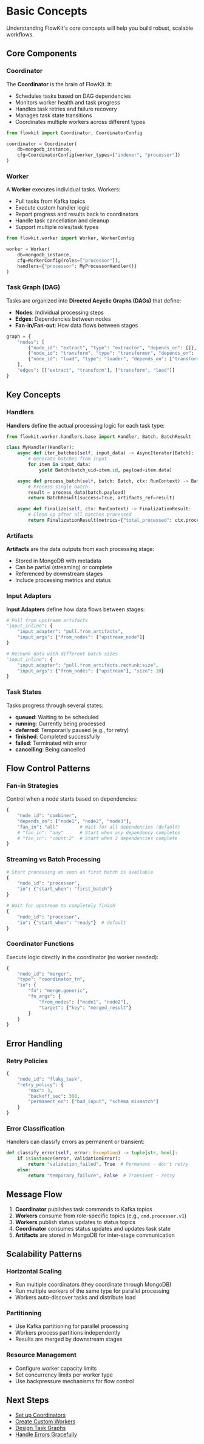# Basic Concepts

Understanding FlowKit's core concepts will help you build robust, scalable workflows.

## Core Components

### Coordinator

The **Coordinator** is the brain of FlowKit. It:

- Schedules tasks based on DAG dependencies
- Monitors worker health and task progress
- Handles task retries and failure recovery
- Manages task state transitions
- Coordinates multiple workers across different types

```python
from flowkit import Coordinator, CoordinatorConfig

coordinator = Coordinator(
    db=mongodb_instance,
    cfg=CoordinatorConfig(worker_types=["indexer", "processor"])
)
```

### Worker

A **Worker** executes individual tasks. Workers:

- Pull tasks from Kafka topics
- Execute custom handler logic
- Report progress and results back to coordinators
- Handle task cancellation and cleanup
- Support multiple roles/task types

```python
from flowkit.worker import Worker, WorkerConfig

worker = Worker(
    db=mongodb_instance,
    cfg=WorkerConfig(roles=["processor"]),
    handlers={"processor": MyProcessorHandler()}
)
```

### Task Graph (DAG)

Tasks are organized into **Directed Acyclic Graphs (DAGs)** that define:

- **Nodes**: Individual processing steps
- **Edges**: Dependencies between nodes
- **Fan-in/Fan-out**: How data flows between stages

```python
graph = {
    "nodes": [
        {"node_id": "extract", "type": "extractor", "depends_on": []},
        {"node_id": "transform", "type": "transformer", "depends_on": ["extract"]},
        {"node_id": "load", "type": "loader", "depends_on": ["transform"]}
    ],
    "edges": [["extract", "transform"], ["transform", "load"]]
}
```

## Key Concepts

### Handlers

**Handlers** define the actual processing logic for each task type:

```python
from flowkit.worker.handlers.base import Handler, Batch, BatchResult

class MyHandler(Handler):
    async def iter_batches(self, input_data) -> AsyncIterator[Batch]:
        # Generate batches from input
        for item in input_data:
            yield Batch(batch_uid=item.id, payload=item.data)

    async def process_batch(self, batch: Batch, ctx: RunContext) -> BatchResult:
        # Process single batch
        result = process_data(batch.payload)
        return BatchResult(success=True, artifacts_ref=result)

    async def finalize(self, ctx: RunContext) -> FinalizationResult:
        # Clean up after all batches processed
        return FinalizationResult(metrics={"total_processed": ctx.processed_count})
```

### Artifacts

**Artifacts** are the data outputs from each processing stage:

- Stored in MongoDB with metadata
- Can be partial (streaming) or complete
- Referenced by downstream stages
- Include processing metrics and status

### Input Adapters

**Input Adapters** define how data flows between stages:

```python
# Pull from upstream artifacts
"input_inline": {
    "input_adapter": "pull.from_artifacts",
    "input_args": {"from_nodes": ["upstream_node"]}
}

# Rechunk data with different batch sizes
"input_inline": {
    "input_adapter": "pull.from_artifacts.rechunk:size",
    "input_args": {"from_nodes": ["upstream"], "size": 10}
}
```

### Task States

Tasks progress through several states:

- **queued**: Waiting to be scheduled
- **running**: Currently being processed
- **deferred**: Temporarily paused (e.g., for retry)
- **finished**: Completed successfully
- **failed**: Terminated with error
- **cancelling**: Being cancelled

## Flow Control Patterns

### Fan-in Strategies

Control when a node starts based on dependencies:

```python
{
    "node_id": "combiner",
    "depends_on": ["node1", "node2", "node3"],
    "fan_in": "all"        # Wait for all dependencies (default)
    # "fan_in": "any"      # Start when any dependency completes
    # "fan_in": "count:2"  # Start when 2 dependencies complete
}
```

### Streaming vs Batch Processing

```python
# Start processing as soon as first batch is available
{
    "node_id": "processor",
    "io": {"start_when": "first_batch"}
}

# Wait for upstream to completely finish
{
    "node_id": "processor",
    "io": {"start_when": "ready"}  # default
}
```

### Coordinator Functions

Execute logic directly in the coordinator (no worker needed):

```python
{
    "node_id": "merger",
    "type": "coordinator_fn",
    "io": {
        "fn": "merge.generic",
        "fn_args": {
            "from_nodes": ["node1", "node2"],
            "target": {"key": "merged_result"}
        }
    }
}
```

## Error Handling

### Retry Policies

```python
{
    "node_id": "flaky_task",
    "retry_policy": {
        "max": 3,
        "backoff_sec": 300,
        "permanent_on": ["bad_input", "schema_mismatch"]
    }
}
```

### Error Classification

Handlers can classify errors as permanent or transient:

```python
def classify_error(self, error: Exception) -> tuple[str, bool]:
    if isinstance(error, ValidationError):
        return "validation_failed", True  # Permanent - don't retry
    else:
        return "temporary_failure", False  # Transient - retry
```

## Message Flow

1. **Coordinator** publishes task commands to Kafka topics
2. **Workers** consume from role-specific topics (e.g., `cmd.processor.v1`)
3. **Workers** publish status updates to status topics
4. **Coordinator** consumes status updates and updates task state
5. **Artifacts** are stored in MongoDB for inter-stage communication

## Scalability Patterns

### Horizontal Scaling

- Run multiple coordinators (they coordinate through MongoDB)
- Run multiple workers of the same type for parallel processing
- Workers auto-discover tasks and distribute load

### Partitioning

- Use Kafka partitioning for parallel processing
- Workers process partitions independently
- Results are merged by downstream stages

### Resource Management

- Configure worker capacity limits
- Set concurrency limits per worker type
- Use backpressure mechanisms for flow control

## Next Steps

- [Set up Coordinators](../guide/coordinators.md)
- [Create Custom Workers](../guide/workers.md)
- [Design Task Graphs](../guide/graphs.md)
- [Handle Errors Gracefully](../guide/error-handling.md)
